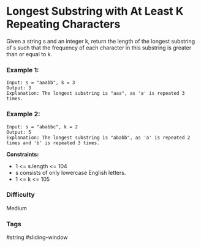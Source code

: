 # Longest Substring with At Least K Repeating Characters

Given a string s and an integer k, return the length of the longest substring of s such that the frequency of each character in this substring is greater than or equal to k.

### Example 1:

```
Input: s = "aaabb", k = 3
Output: 3
Explanation: The longest substring is "aaa", as 'a' is repeated 3 times.
```

### Example 2:

```
Input: s = "ababbc", k = 2
Output: 5
Explanation: The longest substring is "ababb", as 'a' is repeated 2 times and 'b' is repeated 3 times.
```

**Constraints:**

- 1 <= s.length <= 104
- s consists of only lowercase English letters.
- 1 <= k <= 105

### Difficulty

Medium

### Tags

#string #sliding-window
